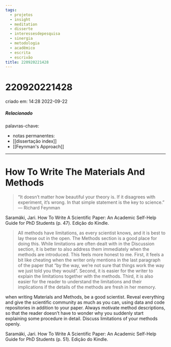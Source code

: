 ```yaml
---
tags:
  - projetos
  - insight
  - meditation
  - disserte
  - interessesdepesquisa
  - sinergia
  - metodologia
  - acadêmico
  - escrita
  - escrivão
title: 220920221428
---
```

# 220920221428
criado em: 14:28 2022-09-22
##### Relacionado
palavras-chave: 
- notas permanentes: 
- [[dissertação index]]
- [[Feynman's Approach]]

---

# How To Write The Materials And Methods 

>“It doesn’t matter how beautiful your theory is. If it disagrees with experiment, it’s wrong. In that simple statement is the key to science.” ― Richard Feynman

Saramäki, Jari. How To Write A Scientific Paper: An Academic Self-Help Guide for PhD Students (p. 47). Edição do Kindle. 

> All methods have limitations, as every scientist knows, and it is best to lay these out in the open. The Methods section is a good place for doing this. While limitations are often dealt with in the Discussion section, it is better to also address them immediately when the methods are introduced. This feels more honest to me. First, it feels a bit like cheating when the writer only mentions in the last paragraph of the paper that “by the way, we’re not sure that things work the way we just told you they would”. Second, it is easier for the writer to explain the limitations together with the methods. Third, it is also easier for the reader to understand the limitations and their implications if the details of the methods are fresh in her memory.

when writing Materials and Methods, be a good scientist. 
Reveal everything and give the scientific community as much as you can, using data and code repositories in addition to your paper. 
Always motivate method descriptions, so that the reader doesn’t have to wonder why you suddenly start explaining some procedure in detail. 
Discuss limitations of your methods openly.

Saramäki, Jari. How To Write A Scientific Paper: An Academic Self-Help Guide for PhD Students (p. 51). Edição do Kindle. 
